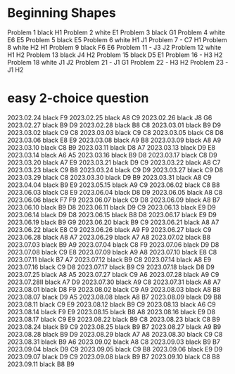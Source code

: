 # Beginning Shapes
Problem 1        black  H1
Problem 2        white  E1
Problem 3        black  G1
Problem 4        white  E6 E5
Problem 5        black  E5
Problem 6        white  H1 J1
Problem 7        -      C7 H1
Problem 8        white  H2 H1
Problem 9        black  F6 E6
Problem 11       -      J3 J2
Problem 12       white  H1 H2
Problem 13       black  J4 H2
Problem 15       black  D5 E1
Problem 16       -      H3 H2
Problem 18       white  J1 J2
Problem 21       -      J1 G1
Problem 22       -      H3 H2
Problem 23       -      J1 H2

# easy 2-choice question
2023.02.24       black  F9
2023.02.25       black  A8 C9
2023.02.26       black  J8 G6
2023.02.27       black  B9 D9
2023.02.28       black  B8 C8
2023.03.01       black  B9 D9
2023.03.02       black  C9 C8
2023.03.03       black  C9 C8
2023.03.05       black  C8 D8
2023.03.06       black  E8 E9
2023.03.08       black  A9 B8
2023.03.09       black  A8 A9
2023.03.10       black  C8 B9
2023.03.11       black  D8 A7
2023.03.13       black  D9 E8
2023.03.14       black  A6 A5
2023.03.16       black  B9 D8
2023.03.17       black  C8 D9
2023.03.20       black  A7 E9
2023.03.21       black  D9 C9
2023.03.22       black  A8 C7
2023.03.23       black  C9 B8
2023.03.24       black  C9 D9
2023.03.27       black  C9 D8
2023.03.29       black  C8
2023.03.30       black  D9 B9
2023.03.31       black  A8 C9
2023.04.04       black  B9 E9
2023.05.15       black  A9 C9
2023.06.02       black  C8 B8
2023.06.03       black  C8 E9
2023.06.04       black  D8 D9
2023.06.05       black  A8 C8
2023.06.06       black  F7 F9
2023.06.07       black  C9 D8
2023.06.09       black  A8 B7
2023.06.10       black  B9 D8
2023.06.11       black  D9 C9
2023.06.13       black  E9 D9
2023.06.14       black  D9 D8
2023.06.15       black  B8 D8
2023.06.17       black  E9 D9
2023.06.19       black  B9 G9
2023.06.20       black  B9 C9
2023.06.21       black  A8 A7
2023.06.22       black  E8 C9
2023.06.26       black  A9 F9
2023.06.27       black  C9
2023.06.28       black  A8 A7
2023.06.29       black  A7 A8
2023.07.02       black  B8
2023.07.03       black  B9 A9
2023.07.04       black  C8 F9
2023.07.06       black  D9 D8
2023.07.08       black  C9 E8
2023.07.09       black  A9 A8
2023.07.10       black  E8 C8
2023.07.11       black  B7 A7
2023.07.12       black  B9 C8
2023.07.14       black  A8 E9
2023.07.16       black  C9 D8
2023.07.17       black  B9 C9
2023.07.18       black  D8 D9
2023.07.25       black  A8 A5
2023.07.27       black  C9 A6
2023.07.28       black  A9 C9
2023.07.28Ⅱ      black  A7 D9
2023.07.30       black  A9 C8
2023.07.31       black  A8 A7
2023.08.01       black  D8 F9
2023.08.02       black  C9 A9
2023.08.03       black  A8 B8
2023.08.07       black  D9 A5
2023.08.08       black  A8 B7
2023.08.09       black  D9 B8
2023.08.11       black  C9 E9
2023.08.12       black  B9 C9
2023.08.13       black  A6 C9
2023.08.14       black  F9 E9
2023.08.15       black  B8 A8
2023.08.16       black  E9 D8
2023.08.17       black  C9 E9
2023.08.22       black  B9 C8
2023.08.23       black  C8 B9
2023.08.24       black  B9 C9
2023.08.25       black  B9 B7
2023.08.27       black  A9 B9
2023.08.28       black  B9 D9
2023.08.29       black  A7 A8
2023.08.30       black  C9 C8
2023.08.31       black  B9 A6
2023.09.02       black  A8 C8
2023.09.03       black  B9 B7
2023.09.04       black  D9 C9
2023.09.05       black  C9 B8
2023.09.06       black  E9 D9
2023.09.07       black  D9 C9
2023.09.08       black  B9 B7
2023.09.10       black  C8 B8
2023.09.11       black  B8 B9
